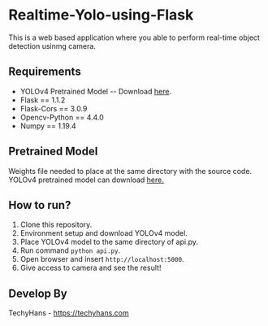 # Realtime-Yolo-using-Flask
This is a web based application where you able to perform real-time object detection usinmg camera.

## Requirements
- YOLOv4 Pretrained Model -- Download [here](https://drive.google.com/open?id=1cewMfusmPjYWbrnuJRuKhPMwRe_b9PaT).
- Flask == 1.1.2
- Flask-Cors == 3.0.9
- Opencv-Python == 4.4.0
- Numpy == 1.19.4

## Pretrained Model
Weights file needed to place at the same directory with the source code.
YOLOv4 pretrained model can download [here.](https://github.com/AlexeyAB/darknethttps://github.com/AlexeyAB/darknet/releases/download/darknet_yolo_v3_optimal/yolov4.weights) 

## How to run?
1. Clone this repository.
2. Environment setup and download YOLOv4 model.
3. Place YOLOv4 model to the same directory of api.py.
4. Run command `python api.py`.
5. Open browser and insert `http://localhost:5000`.
6. Give access to camera and see the result!

## Develop By
TechyHans - https://techyhans.com